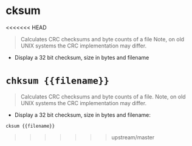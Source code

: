 # cksum

<<<<<<< HEAD
> Calculates CRC checksums and byte counts of a file
> Note, on old UNIX systems the CRC implementation may differ. 

- Display a 32 bit checksum, size in bytes and filename

`chksum {{filename}}`
=======
> Calculates CRC checksums and byte counts of a file.
> Note, on old UNIX systems the CRC implementation may differ.

- Display a 32 bit checksum, size in bytes and filename:

`cksum {{filename}}`
>>>>>>> upstream/master
